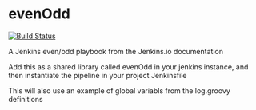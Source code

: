# evenOdd
[![Build Status](http://192.168.1.3:8080/buildStatus/icon?job=libraries)](http://192.168.1.3:8080/job/libraries/)

A Jenkins even/odd playbook from the Jenkins.io documentation

Add this as a shared library called evenOdd in your jenkins
instance, and then instantiate the pipeline in your project Jenkinsfile

This will also use an example of global variabls from the log.groovy
definitions
